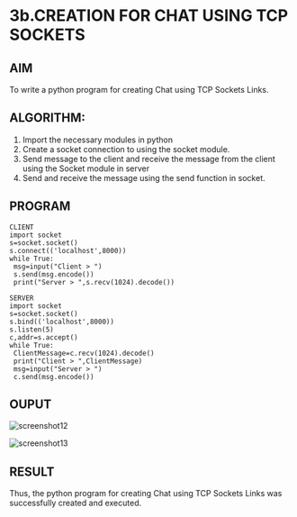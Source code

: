 # 3b.CREATION FOR CHAT USING TCP SOCKETS
## AIM
To write a python program for creating Chat using TCP Sockets Links.
## ALGORITHM:
1. Import the necessary modules in python
2. Create a socket connection to using the socket module.
3. Send message to the client and receive the message from the client using the Socket module in
 server
4. Send and receive the message using the send function in socket.
## PROGRAM
```
CLIENT
import socket
s=socket.socket()
s.connect(('localhost',8000))
while True:
 msg=input("Client > ")
 s.send(msg.encode())
 print("Server > ",s.recv(1024).decode())
```
```
SERVER
import socket
s=socket.socket()
s.bind(('localhost',8000))
s.listen(5)
c,addr=s.accept()
while True:
 ClientMessage=c.recv(1024).decode()
 print("Client > ",ClientMessage)
 msg=input("Server > ")
 c.send(msg.encode())
```
## OUPUT
![screenshot12](https://github.com/user-attachments/assets/00a070a0-6292-43fc-8f53-78ef7333336d)

![screenshot13](https://github.com/user-attachments/assets/1eaf4a91-3e7e-4bdc-b464-dc51b18f1c38)

## RESULT
Thus, the python program for creating Chat using TCP Sockets Links was successfully 
created and executed.
